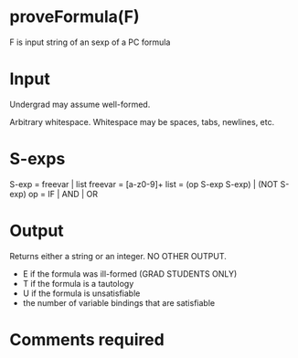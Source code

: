 # proveFormula(F)
F is input string of an sexp of a PC formula

# Input
Undergrad may assume well-formed.

Arbitrary whitespace. Whitespace may be spaces, tabs, newlines, etc.
# S-exps
S-exp = freevar | list
freevar = [a-z0-9]+
list = (op S-exp S-exp) | (NOT S-exp)
op = IF | AND | OR
# Output
Returns either a string or an integer. NO OTHER OUTPUT.
- E if the formula was ill-formed (GRAD STUDENTS ONLY)
- T if the formula is a tautology
- U if the formula is unsatisfiable
- the number of variable bindings that are satisfiable
# Comments required
